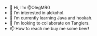 - 👋 Hi, I’m @OlegMR0
- 👀 I’m interested in alckohol.
- 🌱 I’m currently learning Java and hookah.
- 💞️ I’m looking to collaborate on Tangiers.
- 📫 How to reach me buy me some beer!

<!---
OlegMR0/OlegMR0 is a ✨ special ✨ repository because its `README.md` (this file) appears on your GitHub profile.
You can click the Preview link to take a look at your changes.
--->
